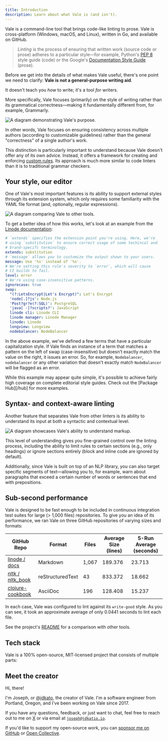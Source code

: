 ```yaml
---
title: Introduction
description: Learn about what Vale is (and isn't).
---
```


<script lang="ts">
	import TechStack from '$lib/components/TechStack.svelte';
    import Alert from '$lib/components/Alert.svelte';
</script>

Vale is a command-line tool that brings code-like linting to prose. Vale is
cross-platform (Windows, macOS, and Linux), written in Go, and available on
GitHub.

> _Linting_ is the process of ensuring that written work (source code or prose)
> adheres to a particular style&mdash;for example, Python's [PEP 8][12] style
> guide (code) or the Google's [Documentation Style Guide][13] (prose).

Before we get into the details of what makes Vale useful, there's one point we
need to clarify: **Vale is not a general-purpose writing aid**.

It doesn't teach you _how_ to write; it's a tool _for_ writers.

More specifically, Vale focuses (primarily) on the style of writing rather than
its grammatical correctness&mdash;making it fundamentally different from,
for example, Grammarly.

![A diagram demonstrating Vale's purpose.](/media/flow.png)

In other words, Vale focuses on ensuring consistency across multiple authors
(according to customizable guidelines) rather than the general
"correctness" of a single author's work.

This distinction is particularly important to understand because Vale doesn't
offer any of its own advice. Instead, it offers a framework for creating and
enforcing [custom rules][1]. Its approach is much more similar to code linters
than it is to traditional grammar checkers.

## Your style, our editor

One of Vale's most important features is its ability to support external styles
through its extension system, which only requires some familiarity with the
YAML file format (and, optionally, regular expressions).

![A diagram comparing Vale to other tools.](/media/output.png)

To get a better idea of how this works, let's look at an example from the
[Linode documentation][14]:

```yaml
# `extends` specifies the extension point you're using. Here, we're
# using `substitution` to ensure correct usage of some techincal and
# brand-specifc terminology.
extends: substitution
# `message` allows you to customize the output shown to your users.
message: Use '%s' instead of '%s'.
# We're setting this rule's severity to `error`, which will cause
# CI builds to fail.
level: error
# We're using case-insensitive patterns.
ignorecase: true
swap:
  "(?:LetsEncrypt|Let's Encrypt)": Let's Encrypt
  'node[.]?js': Node.js
  'Post?gr?e(?:SQL)': PostgreSQL
  'java[ -]?scripts?': JavaScript
  linode cli: Linode CLI
  linode manager: Linode Manager
  linode: Linode
  longview: Longview
  nodebalancer: NodeBalancer
```

In the above example, we've defined a few terms that have a particular
capitalization style. If Vale finds an instance of a term that matches a
pattern on the left of swap (case-insensitive) but doesn’t exactly match the
value on the right, it issues an error. So, for example, `Nodebalancer`,
`nodebalancer` or any other variation that doesn't exactly match `NodeBalancer`
will be flagged as an error.

While this example may appear quite simple, it's possible to achieve fairly
high coverage on complete editorial style guides. Check out the
[Package Hub][/hub] for more examples.

## Syntax- and context-aware linting

Another feature that separates Vale from other linters is its ability to
understand its input at both a syntactic and contextual level.

![A diagram showcases Vale's ability to understand markup.](/media/syntax.png)

This level of understanding gives you fine-grained control over the linting
process, including the ability to limit rules to certain sections
(e.g., only headings) or ignore sections entirely (block and inline code are
ignored by default).

Additionally, since Vale is built on top of an NLP library, you can also target
specific segments of text&mdash;allowing you to, for example, warn about
paragraphs that exceed a certain number of words or sentences that end with
prepositions.

## Sub-second performance

Vale is designed to be fast enough to be included in continuous integration
test suites for large (> 1,000 files) repositories. To give you an idea of its
performance, we ran Vale on three GitHub repositories of varying sizes and
formats:

| GitHub Repo                                                              | Format           | Files | Average Size (lines) | 5-Run Average (seconds) |
| ------------------------------------------------------------------------ | ---------------- | ----- | -------------------- | ----------------------- |
| [linode / docs](https://github.com/linode/docs)                          | Markdown         | 1,067 | 189.376              | 23.713                  |
| [nltk / nltk_book](https://github.com/nltk/nltk_book)                    | reStructuredText | 43    | 833.372              | 18.662                  |
| [clojure-cookbook](https://github.com/clojure-cookbook/clojure-cookbook) | AsciiDoc         | 196   | 128.408              | 15.237                  |

In each case, Vale was configured to lint against its `write-good` style. As
you can see, it took an approximate average of only 0.0441 seconds to lint each
file.

See the project's [README][15] for a comparison with other tools.

## Tech stack

Vale is a 100% open-source, MIT-licensed project that consists of multiple
parts:

<TechStack />

## Meet the creator

Hi, there!

I'm Joseph, or [@jdkato][9], the creator of Vale. I'm a
software engineer from Portland, Oregon, and I've been working on Vale since 2017.

If you have any questions, feedback, or just want to chat, feel free to reach
out to me on [X][9] or via email at [`joseph@jdkatio.io`](mailto:joseph@jdkatio.io).

If you'd like to support my open-source work, you can [sponsor me on GitHub][10]
or [Open Collective][11].

[1]: /docs/topics/styles/
[2]: https://medium.com/valelint/introducing-vale-an-nlp-powered-linter-for-prose-63c4de31be00?sk=959eb8ae72d4704c4b27c881bebf508c
[3]: https://vale.sh#users
[4]: /docs/topics/scoping/
[5]: https://docs.gitlab.com/ee/development/documentation/testing.html#vale
[6]: https://github.com/errata-ai/vale#benchmarks
[7]: /docs/integrations/guide/
[8]: /docs/integrations/chrome/
[9]: https://github.com/jdkato
[10]: https://github.com/sponsors/jdkato
[11]: https://opencollective.com/vale
[12]: https://www.python.org/dev/peps/pep-0008/
[13]: https://developers.google.com/style/
[14]: https://github.com/linode/docs/blob/master/ci/vale/styles/Linode/Terms.yml
[15]: https://github.com/errata-ai/vale?tab=readme-ov-file#benchmarks
